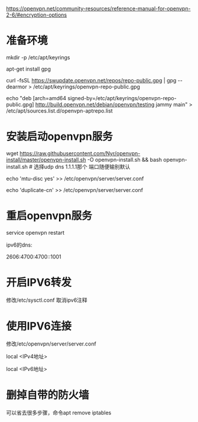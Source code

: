 https://openvpn.net/community-resources/reference-manual-for-openvpn-2-6/#encryption-options

# 准备环境

mkdir -p /etc/apt/keyrings

apt-get install gpg

curl -fsSL https://swupdate.openvpn.net/repos/repo-public.gpg | gpg --dearmor > /etc/apt/keyrings/openvpn-repo-public.gpg

echo "deb [arch=amd64 signed-by=/etc/apt/keyrings/openvpn-repo-public.gpg] http://build.openvpn.net/debian/openvpn/testing jammy main" > /etc/apt/sources.list.d/openvpn-aptrepo.list

# 安装启动openvpn服务

wget https://raw.githubusercontent.com/Nyr/openvpn-install/master/openvpn-install.sh -O openvpn-install.sh && bash openvpn-install.sh             \# 选择udp dns 1.1.1.1那个 端口随便输别默认

echo 'mtu-disc yes' >> /etc/openvpn/server/server.conf

echo 'duplicate-cn' >> /etc/openvpn/server/server.conf

# 重启openvpn服务

service openvpn restart

ipv6的dns:

2606:4700:4700::1001


# 开启IPV6转发

修改/etc/sysctl.conf 取消ipv6注释


# 使用IPV6连接

修改/etc/openvpn/server/server.conf

local <IPv4地址>

local <IPv6地址>

# 删掉自带的防火墙

可以省去很多步骤，命令apt remove iptables
